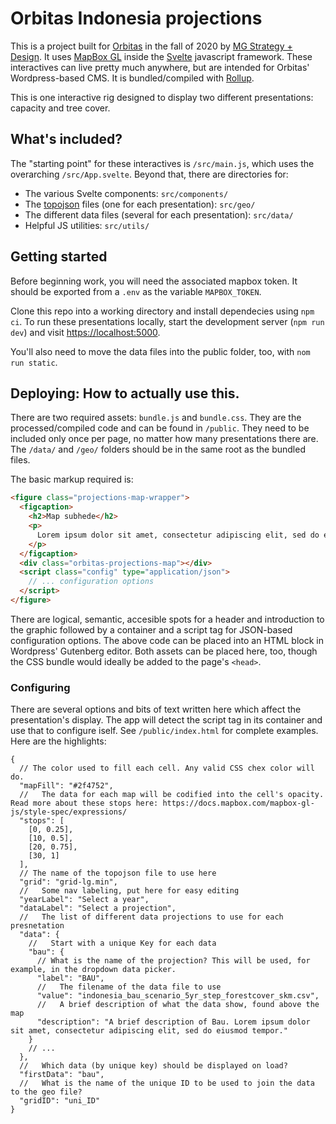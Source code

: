 # Orbitas Indonesia projections

This is a project built for [Orbitas](orbitas.finance) in the fall of 2020 by [MG Strategy + Design](https://mgstrategy.design/). It uses [MapBox GL](https://docs.mapbox.com/mapbox-gl-js/api/) inside the [Svelte](https://svelte.dev/) javascript framework. These interactives can live pretty much anywhere, but are intended for Orbitas' Wordpress-based CMS. It is bundled/compiled with [Rollup](https://rollupjs.org/guide/en/).

This is one interactive rig designed to display two different presentations: capacity and tree cover.

## What's included?

The "starting point" for these interactives is `/src/main.js`, which uses the overarching `/src/App.svelte`. Beyond that, there are directories for:

- The various Svelte components: `src/components/`
- The [topojson](https://github.com/topojson/topojson) files (one for each presentation): `src/geo/`
- The different data files (several for each presentation): `src/data/`
- Helpful JS utilities: `src/utils/`

## Getting started

Before beginning work, you will need the associated mapbox token. It should be exported from a `.env` as the variable `MAPBOX_TOKEN`.

Clone this repo into a working directory and install dependecies using `npm ci`. To run these presentations locally, start the development server (`npm run dev`) and visit [https://localhost:5000](https://localhost:5000).

You'll also need to move the data files into the public folder, too, with `nom run static`.

## Deploying: How to actually use this.

There are two required assets: `bundle.js` and `bundle.css`. They are the processed/compiled code and can be found in `/public`. They need to be included only once per page, no matter how many presentations there are. The `/data/` and `/geo/` folders should be in the same root as the bundled files.

The basic markup required is:

```html
<figure class="projections-map-wrapper">
  <figcaption>
    <h2>Map subhede</h2>
    <p>
      Lorem ipsum dolor sit amet, consectetur adipiscing elit, sed do eiusmod tempor incididunt ut labore et dolore magna aliqua. Auctor urna nunc id cursus metus aliquam eleifend mi. Bibendum neque
    </p>
  </figcaption>
  <div class="orbitas-projections-map"></div>
  <script class="config" type="application/json">
    // ... configuration options
  </script>
</figure>
```

There are logical, semantic, accesible spots for a header and introduction to the graphic followed by a container and a script tag for JSON-based configuration options. The above code can be placed into an HTML block in Wordpress' Gutenberg editor. Both assets can be placed here, too, though the CSS bundle would ideally be added to the page's `<head>`.

### Configuring

There are several options and bits of text written here which affect the presentation's display. The app will detect the script tag in its container and use that to configure iself. See `/public/index.html` for complete examples. Here are the highlights:

```
{
  // The color used to fill each cell. Any valid CSS chex color will do.
  "mapFill": "#2f4752",
  //   The data for each map will be codified into the cell's opacity. Read more about these stops here: https://docs.mapbox.com/mapbox-gl-js/style-spec/expressions/
  "stops": [
    [0, 0.25],
    [10, 0.5],
    [20, 0.75],
    [30, 1]
  ],
  // The name of the topojson file to use here
  "grid": "grid-lg.min",
  //   Some nav labeling, put here for easy editing
  "yearLabel": "Select a year",
  "dataLabel": "Select a projection",
  //   The list of different data projections to use for each presnetation
  "data": {
    //   Start with a unique Key for each data
    "bau": {
      // What is the name of the projection? This will be used, for example, in the dropdown data picker.
      "label": "BAU",
      //   The filename of the data file to use
      "value": "indonesia_bau_scenario_5yr_step_forestcover_skm.csv",
      //   A brief description of what the data show, found above the map
      "description": "A brief description of Bau. Lorem ipsum dolor sit amet, consectetur adipiscing elit, sed do eiusmod tempor."
    }
    // ...
  },
  //   Which data (by unique key) should be displayed on load?
  "firstData": "bau",
  //   What is the name of the unique ID to be used to join the data to the geo file?
  "gridID": "uni_ID"
}
```
